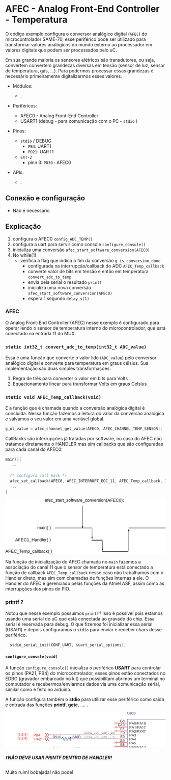 # AFEC - Analog Front-End Controller - Temperatura 

O código exemplo configura o conversor analógico digital (`AFEC`) do microcontrolador SAME-70, esse periférico pode ser utilizado para transformar valores analógicos do mundo externo ao processador em valores digitais que podem ser processados pelo uC.

Em sua grande maioria os sensores elétricos são transdutores, ou seja, convertem convertem grandezas diversas em tensão (sensor de luz, sensor de temperatura, gás, ...). Para podermos processar essas grandezas é necessário primeiramente digitalizarmos esses valores.


- Módulos: 
    - .
    
- Periféricos:
    - AFEC0 - Analog Front-End Controller
    - USART1 (debug - para comunicação com o PC - `stdio` )
    
- Pinos:
    - `stdio` / DEBUG
        - `PB4`:  UART1 
        - `PD21`: UART1
    - `EXT-2` 
        - pinn 3: `PD30` : AFEC0
- APIs:
    - .


## Conexão e configuração

- Não é necessário

## Explicação

1. configura o AFEC0 `config_ADC_TEMP()`
1. configura a uart para servir como console `configure_console()`
1. inicializa uma conversão `afec_start_software_conversion(AFEC0)` 
1. No while(1)
    - verifica a flag que indica o fim da conversão `g_is_conversion_done`
        - configurada na interrupção/callback do ADC `AFEC_Temp_callback`
        - converte valor de bits em tensão e então em temperatura `convert_adc_to_temp`
        - envia pela serial o resultado `printf`
        - inicializa uma nova conversão `afec_start_software_conversion(AFEC0)` 
        - espera 1 segundo `delay_s(1)`

### AFEC

O Analog Front-End Controller (AFEC) nesse exemplo é configurado para operar lendo o sensor de temperatura interno do microcontrolador, que está conectado na entrada 11 do MUX. 

### `static int32_t convert_adc_to_temp(int32_t ADC_value)`

Essa é uma função que converte o valor lido (`ADC_value`) pelo conversor analógico digital e converte para temperatura em graus célsius. Sua implementação são duas simples transformações:

1. Regra de três para converter o valor em bits para Volts
2. Equacionamento linear para transformar Volts em graus Celsius

### `static void AFEC_Temp_callback(void)`

É a função que é chamada quando a conversão analógica digital é concluida. Nessa função fazemos a leitura do valor da
conversão analógica e salvamos o seu valor em uma variável global.

```c
g_ul_value = afec_channel_get_value(AFEC0, AFEC_CHANNEL_TEMP_SENSOR);
```

CallBacks são interrupções já tratadas por software, no caso do AFEC não tratamos diretamente o HANDLER mas sim callbacks que são
configuradas para cada canal do AFEC0:

```c
main(){
  ...

  /* configura call back */
  afec_set_callback(AFEC0, AFEC_INTERRUPT_EOC_11, AFEC_Temp_callback, 1);
  ...
}
```

![CallBack](doc/handler.png)

Na função de inicialização do AFEC chamada no `main` fazemos a associação do canal 11 que o sensor de temperatura está conectado a função de callback `AFEC_Temp_callback` nesse caso não trabalhamos com o Handler direto, mas sim com chamadas de funções internas a ele. O Handler do AFEC é gerenciado pelas funções da Atmel ASF, assim como as interrupções dos pinos do PIO.


### printf ?

Notou que nesse exemplo possuímos `printf`? Isso é possível pois estamos usando uma serial do uC que está conectada ao gravado do chip. Essa serial é reservada para debug. O que fizemos foi inicializar essa serial (USAR1) e depois configuramos o `stdio` para enviar e receber chars desse periférico.

```c
  stdio_serial_init(CONF_UART, &uart_serial_options);
```

####  `configure_console(void)`

A função `configure_console()` inicializa o periférico **USART** para controlar os pinos (PA21, PB4) do microcontrolador,
esses pinos estão conectados no EDBG (gravador embarcado no kit) que possibilitam abrimos um terminal no computador
e recebermos/enviarmos dados via uma comunicação serial, similar como é feito no arduino.

A função configura também o **stdio** para utilizar esse periférico como saída e entrada das funções **printf**, **getc**, .... .

![edbg comunicação UART - XPLD](doc/edbg.png)

##### :exclamation: NÃO DEVE USAR PRINTF DENTRO DE HANDLER! 

Muito ruim! bobajada! não pode! 
